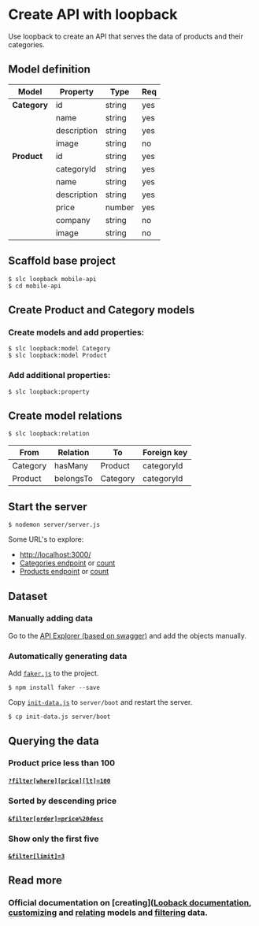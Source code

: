 
# Create API with loopback


Use loopback to create an API that serves the data of products and their categories.

## Model definition

|Model          |Property     |Type    |Req |
|---------------|-------------|--------|-----|
| **Category**	| id  	      | string | yes |
|        	      |	name        | string | yes |
|        	      |	description | string | yes |
|        	      |	image       | string | no  |
| **Product**	  | id          | string | yes |
|							  | categoryId  | string | yes |
|							  | name        | string | yes |
|							  | description | string | yes |
|        	      |	price	      | number | yes |
|							  | company     | string | no  |
|							  | image       | string | no  |

## Scaffold base project

    $ slc loopback mobile-api
    $ cd mobile-api

## Create Product and Category models

### Create models and add properties:

    $ slc loopback:model Category
    $ slc loopback:model Product

### Add additional properties:

	$ slc loopback:property

## Create model relations

	$ slc loopback:relation

|From      |Relation   |To        |Foreign key |
|----------|-----------|----------|------------|
| Category | hasMany   | Product  | categoryId |
| Product  | belongsTo | Category | categoryId |

## Start the server

	$ nodemon server/server.js

Some URL's to explore:

- [http://localhost:3000/](http://localhost:3000/)
- [Categories endpoint](http://localhost:3000/api/categories) or [count](http://localhost:3000/api/categories/count)
- [Products endpoint](http://localhost:3000/api/products) or [count](http://localhost:3000/api/products/count)

## Dataset

### Manually adding data

Go to the [API Explorer (based on swagger)](http://localhost:3000/explorer)
and add the objects manually.

### Automatically generating data

Add [`faker.js`](https://github.com/marak/Faker.js/) to the project.

    $ npm install faker --save

Copy [`init-data.js`](./init-data.js) to `server/boot` and restart the server.

    $ cp init-data.js server/boot

## Querying the data

### Product price less than 100

####   [`?filter[where][price][lt]=100`](http://localhost:3000/api/products/?filter[where][price][lt]=100)

### Sorted by descending price

####  [`&filter[order]=price%20desc`](http://localhost:3000/api/products/?filter[where][price][lt]=100&filter[order]=price%20desc)

### Show only the first five

####  [`&filter[limit]=3`](http://localhost:3000/api/products/?filter[where][price][lt]=100&filter[order]=price%20desc&filter[limit]=3)

## Read more
### Official documentation on [creating]([Looback documentation](http://docs.strongloop.com/display/public/LB/Creating+models), [customizing](http://docs.strongloop.com/display/public/LB/Customizing+models) and [relating](http://docs.strongloop.com/display/public/LB/Creating+model+relations) models and [filtering](http://docs.strongloop.com/display/public/LB/Querying+data) data.
